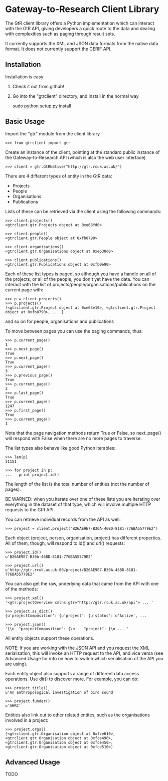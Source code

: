 # Gateway-to-Research Client Library

The GtR client library offers a Python implementation which can interact with the GtR API, giving developers a quick route to the data and dealing with complexities such as paging through result sets.

It currently supports the XML and JSON data formats from the native data format.  It does not currently support the CERIF API.

## Installation

Installation is easy:

1. Check it out from github!

2. Go into the "gtrclient" directory, and install in the normal way

    sudo python setup.py install

## Basic Usage

Import the "gtr" module from the client library

    >>> from gtrclient import gtr
    
Create an instance of the client, pointing at the standard public instance of the Gateway-to-Research API (which is also the web user interface)

    >>> client = gtr.GtRNative("http://gtr.rcuk.ac.uk/")

There are 4 different types of entity in the GtR data:

* Projects
* People
* Organisations
* Publications

Lists of these can be retrieved via the client using the following commands:

    >>> client.projects()
    <gtrclient.gtr.Projects object at 0xe63fd0>
    
    >>> client.people()
    <gtrclient.gtr.People object at 0xfb0790>
    
    >>> client.organisations()
    <gtrclient.gtr.Organisations object at 0xe630d0>
    
    >>> client.publications()
    <gtrclient.gtr.Publications object at 0xfb0e90>

Each of these list types is paged, so although you have a handle on all of the projects, or all of the people, you don't yet have the data.  You can interact with the list of projects/people/organisations/publications on the current page with:

    >>> p = client.projects()
    >>> p.projects()
    [<gtrclient.gtr.Project object at 0xe63e10>, <gtrclient.gtr.Project object at 0xfb0790>, ... ]

and so on for people, organisations and publications

To move between pages you can use the paging commands, thus:

    >>> p.current_page()
    1
    >>> p.next_page()
    True
    >>> p.next_page()
    True
    >>> p.current_page()
    3
    >>> p.previous_page()
    True
    >>> p.current_page()
    2
    >>> p.last_page()
    True
    >>> p.current_page()
    1247
    >>> p.first_page()
    True
    >>> p.current_page()
    1

Note that the page navigation methods return True or False, so next_page() will respond with False when there are no more pages to traverse.

The list types also behave like good Python iterables:

    >>> len(p)
    31151
    
    >>> for project in p:
    ...   print project.id()

The length of the list is the total number of entities (not the number of pages).  

BE WARNED: when you iterate over one of these lists you are iterating over everything in the dataset of that type, which will involve multiple HTTP requests to the GtR API.

You can retrieve individual records from the API as well:

    >>> project = client.project("B26AE9E7-B30A-46BD-8181-776BA55779E2")

Each object (project, person, organisation, project) has different properties.  All of them, though, will respond to id() and url() requests:

    >>> project.id()
    u'B26AE9E7-B30A-46BD-8181-776BA55779E2'
    
    >>> project.url()
    u'http://gtr.rcuk.ac.uk:80/project/B26AE9E7-B30A-46BD-8181-776BA55779E2'

You can also get the raw, underlying data that came from the API with one of the methods:


    >>> project.xml()
    '<gtr:projectOverview xmlns:gtr="http://gtr.rcuk.ac.uk/api"> ... '

    >>> project.as_dict()
    {u'projectComposition': {u'project': {u'status': u'Active', ...

    >>> project.json()
    '{\n  "projectComposition": {\n    "project": {\n ... '

All entity objects support these operations.

NOTE: if you are working with the JSON API and you request the XML serialisation, this will invoke an HTTP request to the API, and vice versa (see Advanced Usage for info on how to switch which serialisation of the API you are using).

Each entity object also supports a range of different data access operations.  Use dir() to discover more.  For example, you can do:

    >>> project.title()
    u'An anthropological investigation of bird sound'
    
    >>> project.funder()
    u'AHRC'

Entities also link out to other related entites, such as the organisations involved in a project:

    >>> project.orgs()
    [<gtrclient.gtr.Organisation object at 0xfce610>, <gtrclient.gtr.Organisation object at 0xfce490>, 
    <gtrclient.gtr.Organisation object at 0xfce450>, <gtrclient.gtr.Organisation object at 0xfce510>]
    
## Advanced Usage

TODO



